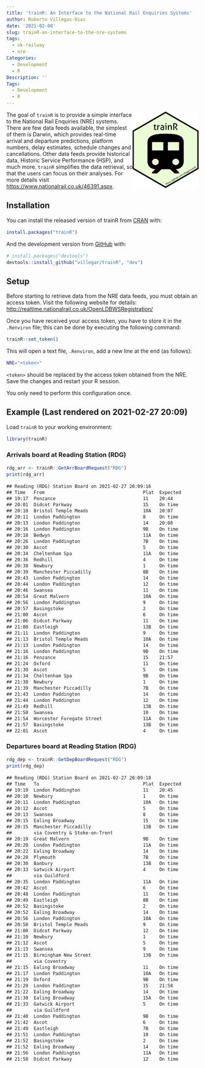 ```yaml
---
title: 'trainR: An Interface to the National Rail Enquiries Systems'
author: Roberto Villegas-Diaz
date: '2021-02-08'
slug: trainR-an-interface-to-the-nre-systems
tags:
  - uk-railway
  - nre
Categories:
  - Development
  - R
Description: ''
Tags:
  - Development
  - R
---
```


<img src="https://raw.githubusercontent.com/villegar/trainR/main/inst/images/logo.png" alt="logo" align="right" height=200px/>

The goal of `trainR` is to provide a simple interface to the 
National Rail Enquiries (NRE) systems. There are few data feeds 
available, the simplest of them is Darwin, which provides real-time 
arrival and departure predictions, platform numbers, delay estimates, 
schedule changes and cancellations. Other data feeds provide historical 
data, Historic Service Performance (HSP), and much more. `trainR` 
simplifies the data retrieval, so that the users can focus on their 
analyses. For more details visit 
https://www.nationalrail.co.uk/46391.aspx.

## Installation

You can install the released version of trainR from [CRAN](https://CRAN.R-project.org) with:

``` r
install.packages("trainR")
```

And the development version from [GitHub](https://github.com/) with:

``` r
# install.packages("devtools")
devtools::install_github("villegar/trainR", "dev")
```

## Setup
Before starting to retrieve data from the NRE data feeds, you must obtain an access token. 
Visit the following website for details: http://realtime.nationalrail.co.uk/OpenLDBWSRegistration/

Once you have received your access token, you have to store it in the `.Renviron` file; this can be 
done by executing the following command:


```r
trainR::set_token()
```

This will open a text file, `.Renviron`, add a new line at the end (as follows):

```bash
NRE="<token>"
```

`<token>` should be replaced by the access token obtained from the NRE. Save the changes and restart 
your R session.

You only need to perform this configuration once.

## Example (Last rendered on 2021-02-27 20:09)

Load `trainR` to your working environment:

```r
library(trainR)
```

### Arrivals board at Reading Station (RDG)


```r
rdg_arr <- trainR::GetArrBoardRequest("RDG")
print(rdg_arr)
```

```
## Reading (RDG) Station Board on 2021-02-27 20:09:16
## Time   From                                    Plat  Expected
## 19:17  Penzance                                11    20:44
## 20:01  Didcot Parkway                          15    On time
## 20:10  Bristol Temple Meads                    10A   20:07
## 20:11  London Paddington                       8     On time
## 20:13  London Paddington                       14    20:08
## 20:16  London Paddington                       9B    On time
## 20:18  Bedwyn                                  11A   On time
## 20:26  London Paddington                       7B    On time
## 20:30  Ascot                                   5     On time
## 20:34  Cheltenham Spa                          11A   On time
## 20:36  Redhill                                 4     On time
## 20:38  Newbury                                 1     On time
## 20:39  Manchester Piccadilly                   8B    On time
## 20:43  London Paddington                       14    On time
## 20:44  London Paddington                       12    On time
## 20:46  Swansea                                 11    On time
## 20:54  Great Malvern                           10A   On time
## 20:56  London Paddington                       9     On time
## 20:57  Basingstoke                             2     On time
## 21:00  Ascot                                   6     On time
## 21:06  Didcot Parkway                          11    On time
## 21:08  Eastleigh                               13B   On time
## 21:11  London Paddington                       9     On time
## 21:13  Bristol Temple Meads                    10A   On time
## 21:13  London Paddington                       14    On time
## 21:16  London Paddington                       9B    On time
## 21:16  Penzance                                15    21:57
## 21:24  Oxford                                  11    On time
## 21:30  Ascot                                   5     On time
## 21:34  Cheltenham Spa                          9B    On time
## 21:38  Newbury                                 1     On time
## 21:39  Manchester Piccadilly                   7B    On time
## 21:43  London Paddington                       14    On time
## 21:44  London Paddington                       12    On time
## 21:49  Redhill                                 13B   On time
## 21:50  Swansea                                 10    On time
## 21:54  Worcester Foregate Street               11A   On time
## 21:57  Basingstoke                             13B   On time
## 22:01  Ascot                                   4     On time
```

### Departures board at Reading Station (RDG)


```r
rdg_dep <- trainR::GetDepBoardRequest("RDG")
print(rdg_dep)
```

```
## Reading (RDG) Station Board on 2021-02-27 20:09:18
## Time   To                                      Plat  Expected
## 19:19  London Paddington                       11    20:45
## 20:10  Newbury                                 1     On time
## 20:11  London Paddington                       10A   On time
## 20:12  Ascot                                   5     On time
## 20:13  Swansea                                 8     On time
## 20:15  Ealing Broadway                         15    On time
## 20:15  Manchester Piccadilly                   13B   On time
##        via Coventry & Stoke-on-Trent           
## 20:19  Great Malvern                           9B    On time
## 20:20  London Paddington                       11A   On time
## 20:22  Ealing Broadway                         14    On time
## 20:28  Plymouth                                7B    On time
## 20:30  Banbury                                 13B   On time
## 20:33  Gatwick Airport                         4     On time
##        via Guildford                           
## 20:35  London Paddington                       11A   On time
## 20:42  Ascot                                   6     On time
## 20:48  London Paddington                       11    On time
## 20:49  Eastleigh                               8B    On time
## 20:52  Basingstoke                             2     On time
## 20:52  Ealing Broadway                         14    On time
## 20:56  London Paddington                       10A   On time
## 20:58  Bristol Temple Meads                    9     On time
## 21:00  Didcot Parkway                          12    On time
## 21:10  Newbury                                 1     On time
## 21:12  Ascot                                   5     On time
## 21:13  Swansea                                 9     On time
## 21:15  Birmingham New Street                   13B   On time
##        via Coventry                            
## 21:15  Ealing Broadway                         11    On time
## 21:17  London Paddington                       10A   On time
## 21:19  Oxford                                  9B    On time
## 21:20  London Paddington                       15    21:58
## 21:22  Ealing Broadway                         14    On time
## 21:30  Ealing Broadway                         15A   On time
## 21:33  Gatwick Airport                         5     On time
##        via Guildford                           
## 21:40  London Paddington                       9B    On time
## 21:42  Ascot                                   6     On time
## 21:49  Eastleigh                               7B    On time
## 21:51  London Paddington                       10    On time
## 21:52  Basingstoke                             2     On time
## 21:52  Ealing Broadway                         14    On time
## 21:56  London Paddington                       11A   On time
## 21:58  Didcot Parkway                          12    On time
```
